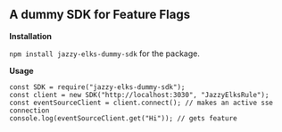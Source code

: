 ## A dummy SDK for Feature Flags

**Installation**

`npm install jazzy-elks-dummy-sdk` for the package.

**Usage**

```
const SDK = require("jazzy-elks-dummy-sdk");
const client = new SDK("http://localhost:3030", "JazzyElksRule");
const eventSourceClient = client.connect(); // makes an active sse connection
console.log(eventSourceClient.get("Hi")); // gets feature
```